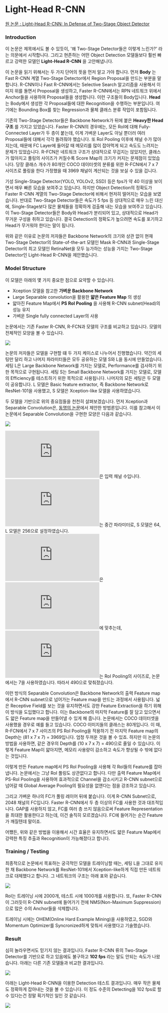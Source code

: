 # Light-Head R-CNN

[원 논문 : Light-Head R-CNN: In Defense of Two-Stage Object Detector](https://arxiv.org/abs/1711.07264)

### Introduction
이 논문은 제목에서도 볼 수 있듯이, '왜 Two-Stage Detector들은 이렇게 느린가?' 라는 의문에서 시작합니다. 그리고 현존하는 어떤 Object Detection 모델들보다 훨씬 빠르고 강력한 모델인 __Light-Head R-CNN__ 을 고안해냅니다.

이 논문을 읽기 위해서는 두 가지 단어의 뜻을 먼저 알고 가야 합니다. 먼저 __Body__ 는 Fast R-CNN 계열 Two-Stage Detector에서 Region Proposal을 만드는 부분을 말합니다. R-CNN이나 Fast R-CNN에서는 Selective Search 알고리즘을 사용해서 이미지 위를 돌면서 Proposal을 생성하고, Faster R-CNN에서는 RPN 네트워크 위에서 Anchor들을 사용하여 Proposal들을 생성합니다. 이런 구조들이 Body입니다. __Head__ 는 Body에서 생성한 각 Proposal들에 대한 Recognition을 수행하는 부분입니다. 여기에는 Bounding Box를 찾는 Regression과 물체 클래스 분류 작업이 포함됩니다.

기존의 Two-Stage Detector들은 Backbone Network가 뒤에 붙은 __Heavy한 Head 구조__ 를 가지고 있었습니다. Faster R-CNN의 경우에는, 모든 RoI에 대해 Fully-Connected Layer가 두 층이 붙는데, 이게 가벼운 Layer도 아닐 뿐더러 여러 Proposal들에 대해서 각각 돌려줘야 했습니다. 또 RoI Pooling 이후에 채널 수가 많아지는데, 때문에 FC Layer에 들어갈 때 메모리를 많이 잡아먹게 되고 속도도 느려지는 문제가 있었습니다. R-FCN은 네트워크 구조가 상대적으로 무겁지는 않았지만, 클래스가 많아지고 풀링의 사이즈가 커질수록 Score Map의 크기가 커지는 문제점이 있었습니다. 당장 클래스 개수가 80개인 COCO 데이터셋의 분류를 위한 R-FCN에서 7 x 7 사이즈로 풀링을 한다 가정했을 때 3969 채널이 계산되는 것을 보실 수 있을 겁니다.

기성 Single-Stage Detector(YOLO, YOLOv2, SSD) 등은 fps가 약 40 이상을 보이면서 매우 빠른 모습을 보여주고 있습니다. 하지만 Object Detection의 정확도가 Faster R-CNN 계열의 Two-Stage Detector에 비해서 현저히 떨어지는 모습을 보였습니다. 반대로 Two-Stage Detector들은 속도가 5 fps 등 상대적으로 매우 느린 대신에, Single-Stage보다 많은 물체들을 정확하게 검출해 내는 모습을 보여주고 있습니다. 이 Two-Stage Detector들은 Body와 Head가 분리되어 있고, 상대적으로 Head가 무거운 구성을 취하고 있습니다. 결국 Detection의 정확도가 높으려면 속도를 포기하고 Head가 무거워야 한다는 말이 됩니다.

위와 같은 이유로 논문의 저자들은 Backbone Network의 크기와 상관 없이 현재 Two-Stage Detector의 State-of-the-art 모델인 Mask R-CNN과 Single-Stage Detector의 최고 모델인 RetinaNet을 모두 능가하는 성능을 가지는 Two-Stage Detector인 Light-Head R-CNN을 제안했습니다.


### Model Structure

이 모델은 아래의 몇 가지 중요한 점으로 요약할 수 있습니다.

- Xception 모델을 참고한 __가벼운 Backbone Network__
- Large Separable convolution을 활용한 __얇은 Feature Map__ 의 생성
- 얇아진 Feature Map에서 __PS RoI Pooling__ 을 사용해 R-CNN subnet(Head)의 성능 유지
- 가벼운 Single fully connected Layer의 사용 

논문에서는 기존 Faster R-CNN, R-FCN과 모델의 구조를 비교하고 있습니다. 모델의 전체적인 모양을 볼 수 있습니다.

![](../images/LightHead/ModelStructure.PNG)

논문의 저자들은 모델을 구현할 떄 두 가지 케이스로 나누어서 진행했습니다. 약간의 세팅만 달리 하고 나머지 파라미터들은 모두 공유하는 모델 S와 L을 동시에 만들었습니다. 세팅 L은 Large Backbone Network를 가지는 모델로, Performance를 검사하기 위한 목적으로 구현됩니다. 세팅 S는 Small Backbone Network를 가지는 모델로, 모델의 Efficiency를 테스트하기 위한 목적으로 사용됩니다. 나머지의 모든 세팅은 두 모델이 공유합니다. L 모델은 Basic feature extractor, 즉 Backbone Network로 ResNet-101을 사용했고, S 모델은 Xception-like 모델을 사용하였습니다.

두 모델을 기반으로 위의 중요점들을 천천히 살펴보겠습니다. 먼저 Xception과 Separable Convolution은, [동명의 논문](https://arxiv.org/abs/1610.02357)에서 제안한 방법론입니다. 이를 참고해서 이 논문에서 Separable Convolution을 구현한 모양은 다음과 같습니다.

![](../images/LightHead/LargeSeparable.PNG)

![](https://latex.codecogs.com/gif.latex?C_%7Bin%7D)은 입력 채널 수입니다. ![](https://latex.codecogs.com/gif.latex?C_%7Bmid%7D)는 중간 파라미터로, S 모델은 64, L 모델은 256으로 설정하였습니다. ![](https://latex.codecogs.com/gif.latex?C_%7Bout%7D)은 ![](https://latex.codecogs.com/gif.latex?10%20%5Ctimes%20p%20%5Ctimes%20p)에 맞추는데, ![](https://latex.codecogs.com/gif.latex?p)는 RoI Pooling의 사이즈로, 논문에서는 7을 사용하였습니다. 따라서 490으로 맞춰졌습니다.

이런 방식의 Separable Convolution은 Backbone Network의 출력 Feature map에서 R-CNN subnet으로 넘어가는 Feature map을 만드는 과정에서 사용됩니다. 넓은 Receptive Field를 보는 것을 유지하면서도 강한 Feature Extraction을 하기 위해 이 방식을 도입했다고 합니다. 이는 Backbone의 마지막 Feature를 잘 담고 있으면서도 얇은 Feature map을 만들어낼 수 있게 해 줍니다. 논문에서는 COCO 데이터셋을 사용했을 경우로 예를 들고 있습니다. COCO 이미지들의 클래스는 80개입니다. 이 때, R-FCN에서 7 x 7 사이즈의 PS RoI Pooling을 적용하기 전 마지막 Feature map의 Depth는 (81 x 7 x 7) = 3969입니다. 엄청 두꺼운 것을 볼 수 있죠. 하지만 이 논문의 방법을 사용하면, 같은 경우의 Depth를 (10 x 7 x 7) = 490으로 줄일 수 있습니다. 이렇게 Feature Map이 얇아지면, 메모리 사용량이 감소하고 속도가 향상될 수 밖에 없다는 것입니다.

이렇게 만든 Feature map에서 PS RoI Pooling을 사용해 각 RoI들의 Feature를 잡아냅니다. 논문에서는 그냥 RoI 풀링도 상관없다고 합니다. 다만 출력 Feature Map에서 PS-RoI Pooling을 사용하여 효과적으로 Channel을 감소시키고 R-CNN subnet으로 넘어갈 때 Global Average Pooling의 필요성을 없앤다는 점을 강조하고 있습니다.

그리고 가벼운 하나의 FC가 풀링 레이어 뒤에 붙습니다. 이게 R-CNN Subnet으로, 2048 채널의 FC입니다. Faster R-CNN에서 두 층 이상의 FC를 사용한 것과 대조적입니다. GAP를 사용하지 않고, FC를 여러 층 쓰지 않음으로써 Feature Representation을 최대한 활용한다고 하는데, 이건 솔직히 모르겠습니다. FC에 들어가는 순간 Feature가 깨질텐데 말이죠.

어쨌든, 위와 같은 방법을 이용해서 시간 효율은 유지하면서도 얇은 Feature Map에서 강력한 특징 추출과 Recognition이 가능해졌다고 합니다.

### Training / Testing

최종적으로 논문에서 목표하는 궁극적인 모델을 트레이닝할 때는, 세팅 L을 그대로 유지한 채 Backbone Network를 ResNet-101에서 Xception-like하게 직접 만든 네트워크로 대체했다고 합니다. 그 네트워크의 구조는 아래 표와 같습니다.

![](../images/LightHead/XcepBackbone.PNG)

RoI는 트레이닝 시에 2000개, 테스트 시에 1000개를 사용합니다. 또, Faster R-CNN이 그러듯이 R-CNN subnet에 들어가기 전에 NMS(Non-Maximum Suppression)으로 많은 수의 Anchor들을 삭제합니다.

트레이닝 시에는 OHEM(Online Hard Example Mining)을 사용하였고, SGD와 Momentum Optimizer를 Syncronized하게 맞춰서 사용했다고 기술했습니다.

### Result

심히 놀라우면서도 믿기지 않는 결과입니다. Faster R-CNN 류의 Two-Stage Detector를 기반으로 하고 있음에도 불구하고 __102 fps__ 라는 말도 안되는 속도가 나왔습니다. 아래는 다른 기존 모델들과 비교한 결과입니다.

![](../images/LightHead/Result1.PNG)

아래는 Light-Head R-CNN을 이용한 Detection 테스트 결과입니다. 매우 작은 물체도 정확하게 잡아내는 것을 볼 수 있습니다. 이 정도 수준의 Detecting을 102 fps로 할 수 있다는건 정말 획기적인 일인 것 같습니다.

![](../images/LightHead/Result2.PNG)